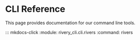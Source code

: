 # CLI Reference

This page provides documentation for our command line tools.

::: mkdocs-click
    :module: rivery_cli.cli.rivers
    :command: rivers